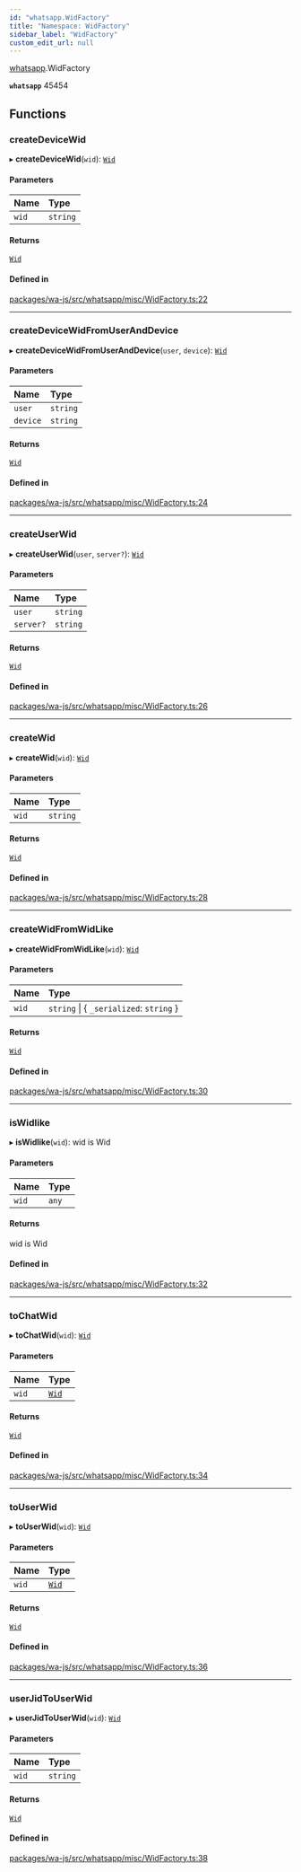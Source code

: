 ```yaml
---
id: "whatsapp.WidFactory"
title: "Namespace: WidFactory"
sidebar_label: "WidFactory"
custom_edit_url: null
---
```


[whatsapp](whatsapp.md).WidFactory

**`whatsapp`** 45454

## Functions

### createDeviceWid

▸ **createDeviceWid**(`wid`): [`Wid`](../classes/whatsapp.Wid.md)

#### Parameters

| Name | Type |
| :------ | :------ |
| `wid` | `string` |

#### Returns

[`Wid`](../classes/whatsapp.Wid.md)

#### Defined in

[packages/wa-js/src/whatsapp/misc/WidFactory.ts:22](https://github.com/wppconnect-team/wa-js/blob/main/src/whatsapp/misc/WidFactory.ts#L22)

___

### createDeviceWidFromUserAndDevice

▸ **createDeviceWidFromUserAndDevice**(`user`, `device`): [`Wid`](../classes/whatsapp.Wid.md)

#### Parameters

| Name | Type |
| :------ | :------ |
| `user` | `string` |
| `device` | `string` |

#### Returns

[`Wid`](../classes/whatsapp.Wid.md)

#### Defined in

[packages/wa-js/src/whatsapp/misc/WidFactory.ts:24](https://github.com/wppconnect-team/wa-js/blob/main/src/whatsapp/misc/WidFactory.ts#L24)

___

### createUserWid

▸ **createUserWid**(`user`, `server?`): [`Wid`](../classes/whatsapp.Wid.md)

#### Parameters

| Name | Type |
| :------ | :------ |
| `user` | `string` |
| `server?` | `string` |

#### Returns

[`Wid`](../classes/whatsapp.Wid.md)

#### Defined in

[packages/wa-js/src/whatsapp/misc/WidFactory.ts:26](https://github.com/wppconnect-team/wa-js/blob/main/src/whatsapp/misc/WidFactory.ts#L26)

___

### createWid

▸ **createWid**(`wid`): [`Wid`](../classes/whatsapp.Wid.md)

#### Parameters

| Name | Type |
| :------ | :------ |
| `wid` | `string` |

#### Returns

[`Wid`](../classes/whatsapp.Wid.md)

#### Defined in

[packages/wa-js/src/whatsapp/misc/WidFactory.ts:28](https://github.com/wppconnect-team/wa-js/blob/main/src/whatsapp/misc/WidFactory.ts#L28)

___

### createWidFromWidLike

▸ **createWidFromWidLike**(`wid`): [`Wid`](../classes/whatsapp.Wid.md)

#### Parameters

| Name | Type |
| :------ | :------ |
| `wid` | `string` \| { `_serialized`: `string`  } |

#### Returns

[`Wid`](../classes/whatsapp.Wid.md)

#### Defined in

[packages/wa-js/src/whatsapp/misc/WidFactory.ts:30](https://github.com/wppconnect-team/wa-js/blob/main/src/whatsapp/misc/WidFactory.ts#L30)

___

### isWidlike

▸ **isWidlike**(`wid`): wid is Wid

#### Parameters

| Name | Type |
| :------ | :------ |
| `wid` | `any` |

#### Returns

wid is Wid

#### Defined in

[packages/wa-js/src/whatsapp/misc/WidFactory.ts:32](https://github.com/wppconnect-team/wa-js/blob/main/src/whatsapp/misc/WidFactory.ts#L32)

___

### toChatWid

▸ **toChatWid**(`wid`): [`Wid`](../classes/whatsapp.Wid.md)

#### Parameters

| Name | Type |
| :------ | :------ |
| `wid` | [`Wid`](../classes/whatsapp.Wid.md) |

#### Returns

[`Wid`](../classes/whatsapp.Wid.md)

#### Defined in

[packages/wa-js/src/whatsapp/misc/WidFactory.ts:34](https://github.com/wppconnect-team/wa-js/blob/main/src/whatsapp/misc/WidFactory.ts#L34)

___

### toUserWid

▸ **toUserWid**(`wid`): [`Wid`](../classes/whatsapp.Wid.md)

#### Parameters

| Name | Type |
| :------ | :------ |
| `wid` | [`Wid`](../classes/whatsapp.Wid.md) |

#### Returns

[`Wid`](../classes/whatsapp.Wid.md)

#### Defined in

[packages/wa-js/src/whatsapp/misc/WidFactory.ts:36](https://github.com/wppconnect-team/wa-js/blob/main/src/whatsapp/misc/WidFactory.ts#L36)

___

### userJidToUserWid

▸ **userJidToUserWid**(`wid`): [`Wid`](../classes/whatsapp.Wid.md)

#### Parameters

| Name | Type |
| :------ | :------ |
| `wid` | `string` |

#### Returns

[`Wid`](../classes/whatsapp.Wid.md)

#### Defined in

[packages/wa-js/src/whatsapp/misc/WidFactory.ts:38](https://github.com/wppconnect-team/wa-js/blob/main/src/whatsapp/misc/WidFactory.ts#L38)
